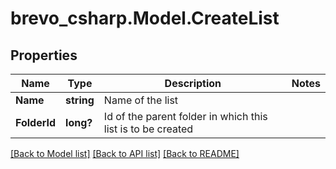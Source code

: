 # brevo_csharp.Model.CreateList
## Properties

Name | Type | Description | Notes
------------ | ------------- | ------------- | -------------
**Name** | **string** | Name of the list | 
**FolderId** | **long?** | Id of the parent folder in which this list is to be created | 

[[Back to Model list]](../README.md#documentation-for-models) [[Back to API list]](../README.md#documentation-for-api-endpoints) [[Back to README]](../README.md)

